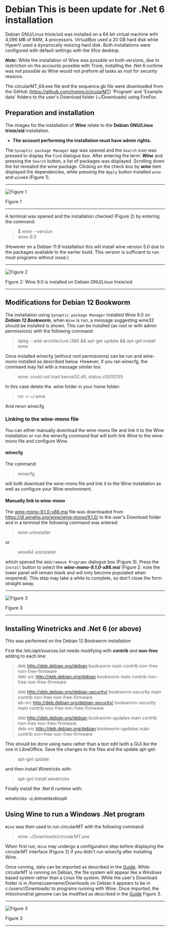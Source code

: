 # Debian This is been update for .Net 6 installation
Debian GNU/Linux trixie/sid was installed on a 64 bit virtual machine with 4,096 MB of RAM, 4 processors. VirtualBox used a 20 GB hard disk while HyperV used a dynamically resizing hard disk. Both installations were configured with default settings with the Xfce desktop.

***Note:*** While the installation of Wine was possible on both versions, due to restriction on the accounts possible with Trixie, installing the .Net 6 runtime was not possible as Wine would not preform all tasks as root for security reasons.

The circularMT_64.exe file and the sequence.gb file were downloaded from the GitHub (https://github.com/msjimc/circularMT) 'Program' and 'Example data' folders to the user's Download folder (~/Downloads) using FireFox.

## Preparation and installation

The images for the installation of ***Wine*** relate to the __Debian GNU/Linux trixie/sid__ installation.

* **The account performing the installation must have admin rights.**

The ```Synaptic package Manager``` app was opened and the ```Search``` icon was pressed to display the ```Find``` dialogue box. After entering the term: ***Wine*** and pressing the ```Search``` button, a list of packages was displayed. Scrolling down the list revealed the wine package.  Clicking on the check box by ***wine*** item displayed the dependencies, while pressing the ```Apply``` button installed ```wine``` and ```wine64``` (Figure 1).

<hr />

![Figure 1](images/debian_figure1.jpg)

Figure 1

<hr />

A terminal was opened and the installation checked (Figure 2) by entering the command:

>$  wine --version  
wine-9.0

(However on a Debian 11.9 installation this will install wine version 5.0 due to the packages available to the earlier build. This version is sufficient to run most programs without issue.) 

<hr />

![Figure 2](images/debian_figure2.jpg)

Figure 2: Wine 9.0 is installed on Debian GNU/Linux trixie/sid

<hr />

## Modifications for Debian 12 Bookworm

The installation using ```Synaptic package Manager``` installed Wine 8.0 on ***Debian 12 Bookworm***, when ```Wine``` is run, a message suggesting wine32 should be installed is shown. This can be installed (as root or with admin permissions) with the following command: 

> dpkg --add-architecture i386 && apt-get update && apt-get install wine

Once installed winecfg (without root permissions) can be run and wine-mono installed as described below. However, if you ran winecfg, the command may fail with a message similar too: 

> wine: could not load kernal32.dll, status c0000135

In this case delete the .wine folder in your home folder:

> rm -r ~/.wine

And rerun winecfg

### Linking to the wine-mono file

You can either manually download the wine-mono file and link it to the Wine installation or run the winecfg command that will both link Wine to the wine-mono file and configure Wine.

#### winecfg

The command:

> winecfg

will both download the wine-mono file and link it to the Wine installation as well as configure your Wine environment.


#### Manually link to wine-mono

The [wine-mono-9.1.0-x86.msi](https://dl.winehq.org/wine/wine-mono/9.1.0/wine-mono-9.1.0-x86.msi) file was downloaded from https://dl.winehq.org/wine/wine-mono/9.1.0/ to the user's Download folder and in a terminal the following command was entered:

> wine uninstaller

or 

> wine64 uninstaller

which opened the ```Add/remove Programs``` dialogue box (Figure 3). Press the ```Install``` button to select the ***wine-mono-9.1.0-x86.msi*** (Figure 2: note the lower panel will remain blank and will only become populated when reopened). This step may take a while to complete, so don't close the form straight away.

<hr />

![Figure 3](images/debian_figure2a.jpg)

Figure 3

<hr />

## Installing Winetricks and .Net 6 (or above)

This was performed on the Debian 12 Bookworm installation

First the /etc/apt/sources.list needs modifying with __contrib__ and __non-free__ adding to each line:

> deb http://deb.debian.org/debian bookworm main contrib non-free non-free-firmware  
> deb-src http://deb.debian.org/debian bookworm main contrib non-free non-free-firmware  

> deb http://deb.debian.org/debian-security/ bookworm-security main contrib non-free non-free-firmware  
> eb-src http://deb.debian.org/debian-security/ bookworm-security main contrib non-free non-free-firmware    

> deb http://deb.debian.org/debian bookworm-updates main contrib non-free non-free-firmware  
> deb-src http://deb.debian.org/debian bookworm-updates main contrib non-free non-free-firmware  

This should be done using nano rather than a text edit lwith a GUI ike the one in  LibreOffice. Save the changes to the files and the update apt-get:

> apt-get update

and then install Winetricks with:

> apt-get install winetricks

Finally install the .Net 6 runtime with:

winetricks -q dotnetdesktop6

## Using Wine to run a Windows .Net program

```Wine``` was then used to run circularMT with the following command:

> wine ~/Downloads/circularMT.exe

When first run, ```Wine``` may undergo a configuration step before displaying the circularMT interface (Figure 3) if you didn't run winecfg after installing Wine.

Once running, data can be imported as described in the [Guide](https://github.com/msjimc/circularMT/tree/master/Guide/README.md). While circularMT is running on Debian, the file system will appear like a Windows based system rather than a Linux file system. While the user's Download folder is in /home/username/Downloads on Debian it appears to be in c:/users/<username>/Downloads/ to programs running with Wine. Once imported, the mitochondrial genome can be modified as described in the [Guide](https://github.com/msjimc/circularMT/tree/master/Guide/README.md) Figure 3.

<hr />

![Figure 3](images/Debian-trixie-Xfce.jpg)

Figure 3

<hr />

